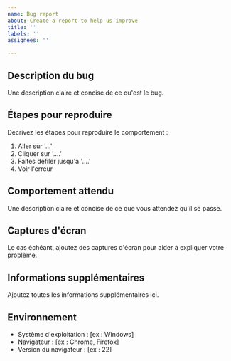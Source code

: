```yaml
---
name: Bug report
about: Create a report to help us improve
title: ''
labels: ''
assignees: ''

---
```


## Description du bug

Une description claire et concise de ce qu'est le bug.

## Étapes pour reproduire

Décrivez les étapes pour reproduire le comportement :

1. Aller sur '...'
2. Cliquer sur '....'
3. Faites défiler jusqu'à '....'
4. Voir l'erreur

## Comportement attendu

Une description claire et concise de ce que vous attendez qu'il se passe.

## Captures d'écran

Le cas échéant, ajoutez des captures d'écran pour aider à expliquer votre problème.

## Informations supplémentaires

Ajoutez toutes les informations supplémentaires ici.

## Environnement

 - Système d'exploitation : [ex : Windows]
 - Navigateur : [ex : Chrome, Firefox]
 - Version du navigateur : [ex : 22]
